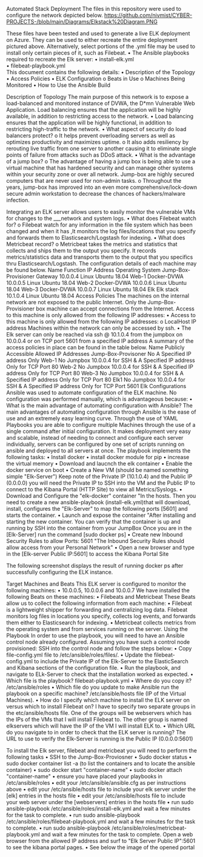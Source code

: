 Automated Stack Deployment
The files in this repository were used to configure the network depicted below.
https://github.com/nivmist/CYBER-PROJECTS-/blob/main/Diagrams/Elkstack%20Diagram.PNG
 
These files have been tested and used to generate a live ELK deployment on Azure. They can be used to either recreate the entire deployment pictured above. Alternatively, select portions of the .yml file may be used to install only certain pieces of it, such as Filebeat.
•	The Ansible playbooks required to recreate the Elk server:
•	install-elk.yml  
•	filebeat-playbook.yml  
This document contains the following details:
•	Description of the Topology
•	Access Policies
•	ELK Configuration
o	Beats in Use
o	Machines Being Monitored
•	How to Use the Ansible Build


Description of Topology
The main purpose of this network is to expose a load-balanced and monitored instance of DVWA, the D*mn Vulnerable Web Application.
Load balancing ensures that the application will be highly available, in addition to restricting access to the network.
•	Load balancing ensures that the application will be highly functional, in addition to restricting high-traffic to the network.
•	What aspect of security do load balancers protect?
o	It helps prevent overloading servers as well as optimizes productivity and maximizes uptime.
o	It also adds resiliency by rerouting live traffic from one server to another causing it to eliminate single points of failure from attacks such as DDoS attack.
•	What is the advantage of a jump box?
o	The advantage of having a jump box is being able to use a virtual machine that has hardened security and can manage other systems within your security zone or over all network. Jump-box are highly secured computers that are never used for non-admin tasks. 
o	Throughout the years, jump-box has improved into an even more comprehensive/lock-down secure admin workstation to decrease the chances of hackers/malware infection.

Integrating an ELK server allows users to easily monitor the vulnerable VMs for changes to the ___network and system logs.
•	What does Filebeat watch for?
o	Filebeat watch for any information in the file system which has been changed and when it has ,It monitors the log files/locations that you specify and forwards them to Elasticsearch/Logstash for indexing.
•	What does Metricbeat record?
o	Metricbeat takes the metrics and statistics that collects and ships them to the output you specify. It records metrics/statistics data and transports them to the output that you specifics thru Elasticsearch/Logstash.
The configuration details of each machine may be found below.
Name	Function	IP Address	Operating System
Jump-Box-Provisioner 	Gateway	10.0.0.4	Linux Ubuntu 18.04
Web-1	Docker-DVWA	10.0.0.5	Linux Ubuntu 18.04
Web-2	Docker-DVWA	10.0.0.6	Linux Ubuntu 18.04
Web-3	Docker-DVWA	10.0.0.7	Linux Ubuntu 18.04
Elk	Elk stack	10.1.0.4	Linux Ubuntu 18.04
Access Policies
The machines on the internal network are not exposed to the public Internet.
Only the Jump-Box-Provisioner box machine can accept connections from the Internet. Access to this machine is only allowed from the following IP addresses:
•	Access to this machine is only allowed from the following IP addresses:
o	 LocalHost IP address
Machines within the network can only be accessed by ssh.
•	The Elk server can only be reached via ssh @ 10.1.0.4 from the jumpbox on 10.0.0.4 or on TCP port 5601 from a specified IP address
A summary of the access policies in place can be found in the table below.
Name	Publicly Accessible	Allowed IP Addresses
Jump-Box-Provisoner	No	A Specified IP address Only
Web-1	No	Jumpbox 10.0.0.4 for SSH & A Specified IP address Only for TCP Port 80
Web-2	No	Jumpbox 10.0.0.4 for SSH & A Specified IP address Only for TCP Port 80
Web-3	No	Jumpbox 10.0.0.4 for SSH & A Specified IP address Only for TCP Port 80
Elk1	No	Jumpbox 10.0.0.4 for SSH & A Specified IP address Only for TCP Port 5601
Elk Configurations
Ansible was used to automate configuration of the ELK machine. No configuration was performed manually, which is advantageous because:
•	What is the main advantage of automating configuration with Ansible?
The main advantages of automating configuration through Ansible is the ease of use and an extremely easy learning curve. Through the use of YAML Playbooks you are able to configure multiple Machines through the use of a single command after initial configuration. It makes  deployment very easy and scalable, instead of needing to connect and configure each server individually, servers can be configured by one set of scripts running on ansible and deployed to all servers at once.
The playbook implements the following tasks:
•	Install docker
•	install docker module for pip
•	increase the virtual memory
•	Download and laucnch the elk container
•	Enable the docker service on boot
•	Create a New VM (should be named something simple "Elk-Server") Keep note of the Private IP (10.1.0.4) and the Public IP (0.0.0.0) you will need the Private IP to SSH into the VM and the Public IP to connect to the Kibana Portal (HTTP Site) to view all Metrics/Syslogs.
•	Download and Configure the "elk-docker" container "In the hosts. Then you need to create a new ansible-playbook (install-elk.yml)that will download, install, configures the "Elk-Server" to map the following ports [5601] and starts the container.
•	Launch and expose the container "After installing and starting the new container. You can verify that the container is up and running by SSH into the container from your JumpBox  Once you are in the [Elk-Server] run the command [sudo docker ps]
•	Create new Inbound Security Rules to allow Ports: 5601 "The Inbound Security Rules should allow access from your Personal Network"
•	Open a new browser and type in the [Elk-server Public IP:5601] to access the Kibana Portal Site

The following screenshot displays the result of running docker ps after successfully configuring the ELK instance.

 
Target Machines and Beats
This ELK server is configured to monitor the following machines:
•	10.0.0.5, 10.0.0.6 and 10.0.0.7
We have installed the following Beats on these machines:
•	Filebeats  and Metricbeat 
These Beats allow us to collect the following information from each machine:
•	Filebeat is a lightweight shipper for forwarding and centralizing log data. Filebeat monitors log files in locations you specify, collects log events, and forwards them either to Elasticsearch for indexing.
•	Metricbeat collects metrics from the operating system and from services running on the server.
Using the Playbook
In order to use the playbook, you will need to have an Ansible control node already configured. Assuming you have such a control node provisioned:
SSH into the control node and follow the steps below:
•	Copy file-config.yml file to /etc/ansible/roles/files/.
•	Update the filebeat-config.yml to include the Private IP of the Elk-Server to the ElasticSearch and Kibana sections of the configuration file.
•	Run the playbook, and navigate to ELk-Server to check that the installation worked as expected.
•	Which file is the playbook?
 filebeat-playbook.yml
•	Where do you copy it?
 /etc/ansible/roles
•	Which file do you update to make Ansible run the playbook on a specific machine? 
/etc/ansible/hosts file (IP of the Virtual Machines).
•	How do I specify which machine to install the ELK server on versus which to install Filebeat on? 
I have to specify two separate groups in the etc/ansible/hosts file. One of the groups will be webservers which has the IPs of the VMs that I will install Filebeat to. The other group is named elkservers which will have the IP of the VM I will install ELK to.
•	Which URL do you navigate to in order to check that the ELK server is running? 
The URL to use to verify the Elk-Server is running is the Public IP (0.0.0.0:5601)

To install the Elk server, filebeat and metricbeat you will need to perform the following tasks
•	SSH to the Jump-Box-Proviosner
•	Sudo docker status
•	sudo docker container list -a (to list the containers and to locate the ansible container)
•	sudo docker start "container-name"
•	sudo docker attach "container-name"
•	ensure you have placed your playbooks in /etc/ansible/roles
•	edit your /etc/ansible/ansible.cfg as per instructions above
•	edit your /etc/ansible/hosts file to include your elk server under the [elk] entries in the hosts file
•	edit your /etc/ansible/hosts file to include your web server under the [webservers] entries in the hosts file
•	run sudo ansible-playbook /etc/ansible/roles/install-elk.yml and wait a few minutes for the task to complete.
•	run sudo ansible-playbook /etc/ansible/roles/filebeat-playbook.yml and wait a few minutes for the task to complete.
•	run sudo ansible-playbook /etc/ansible/roles/metricbeat-playbook.yml and wait a few minutes for the task to complete. Open a web browser from the allowed IP address and surf to "Elk Server Public IP":5601 to see the kibana portal pages.
•	See below the image of the opened portal
